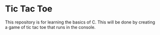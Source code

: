 # Tic Tac Toe

This repository is for learning the basics of C. This will be done by creating a game of tic tac toe that runs in the console.

